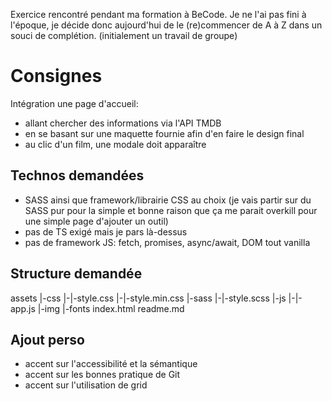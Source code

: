 Exercice rencontré pendant ma formation à BeCode. Je ne l'ai pas fini à l'époque, je décide donc aujourd'hui de le (re)commencer de A à Z dans un souci de complétion. (initialement un travail de groupe)

# Consignes

Intégration une page d'accueil:

- allant chercher des informations via l'API TMDB
- en se basant sur une maquette fournie afin d'en faire le design final
- au clic d'un film, une modale doit apparaître

## Technos demandées

- SASS ainsi que framework/librairie CSS au choix (je vais partir sur du SASS pur pour la simple et bonne raison que ça me parait overkill pour une simple page d'ajouter un outil)
- pas de TS exigé mais je pars là-dessus
- pas de framework JS: fetch, promises, async/await, DOM tout vanilla

## Structure demandée

assets
|-css
|-|-style.css
|-|-style.min.css
|-sass
|-|-style.scss
|-js
|-|-app.js
|-img
|-fonts
index.html
readme.md

## Ajout perso

- accent sur l'accessibilité et la sémantique
- accent sur les bonnes pratique de Git
- accent sur l'utilisation de grid
